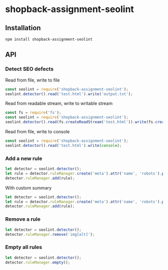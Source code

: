 # shopback-assignment-seolint

## Installation

`npm install shopback-assignment-seolint`

## API

### Detect SEO defects

Read from file, write to file

```js
const seolint = require('shopback-assignment-seolint');
seolint.detector().read('test.html').write('output.txt');
```

Read from readable stream, write to writable stream

```js
const fs = require('fs');
const seolint = require('shopback-assignment-seolint');
seolint.detector().read(fs.createReadStream('test.html')).write(fs.createWriteStream('output.txt'));
```

Read from file, write to console

```js
const seolint = require('shopback-assignment-seolint');
seolint.detector().read('test.html').write(console);
```

### Add a new rule

```js
let detector = seolint.detector();
let rule = detector.ruleManager.create('meta').attr('name', 'robots').parentNode('head').moreThan(0);
detector.ruleManager.add(rule);
```

With custom summary

```js
let detector = seolint.detector();
let rule = detector.ruleManager.create('meta').attr('name', 'robots').parentNode('head').moreThan(0, 'Be careful');
detector.ruleManager.add(rule);
```

### Remove a rule

```js
let detector = seolint.detector();
detector.ruleManager.remove('img[alt]');
```

### Empty all rules

```js
let detector = seolint.detector();
detector.ruleManager.empty();
```
